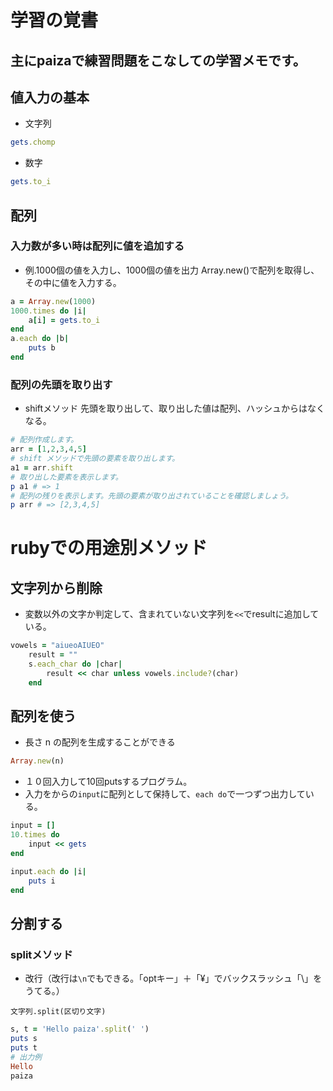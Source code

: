 # 学習の覚書
主にpaizaで練習問題をこなしての学習メモです。
---
## 値入力の基本
- 文字列
```ruby
gets.chomp
```
- 数字
```ruby
gets.to_i
```
## 配列
### 入力数が多い時は配列に値を追加する
- 例.1000個の値を入力し、1000個の値を出力
Array.new()で配列を取得し、その中に値を入力する。
```ruby
a = Array.new(1000)
1000.times do |i|
    a[i] = gets.to_i
end
a.each do |b|
    puts b
end
```

### 配列の先頭を取り出す
- shiftメソッド
先頭を取り出して、取り出した値は配列、ハッシュからはなくなる。
```ruby
# 配列作成します。
arr = [1,2,3,4,5]
# shift メソッドで先頭の要素を取り出します。
a1 = arr.shift
# 取り出した要素を表示します。
p a1 # => 1
# 配列の残りを表示します。先頭の要素が取り出されていることを確認しましょう。
p arr # => [2,3,4,5]
```

# rubyでの用途別メソッド
## 文字列から削除
- 変数以外の文字か判定して、含まれていない文字列を`<<`でresultに追加している。
```ruby
vowels = "aiueoAIUEO"
    result = ""
    s.each_char do |char|
        result << char unless vowels.include?(char)
    end
```

## 配列を使う
- 長さ n の配列を生成することができる
```ruby
Array.new(n)
```

- １０回入力して10回putsするプログラム。
- 入力をからの`input`に配列として保持して、`each do`で一つずつ出力している。
```ruby
input = []
10.times do
    input << gets
end

input.each do |i|
    puts i
end
```

## 分割する
### splitメソッド
- 改行（改行は`\n`でもできる。「optキー」＋「¥」でバックスラッシュ「\」をうてる。）

`文字列.split(区切り文字)`
```ruby
s, t = 'Hello paiza'.split(' ')
puts s
puts t
# 出力例 
Hello
paiza
```
